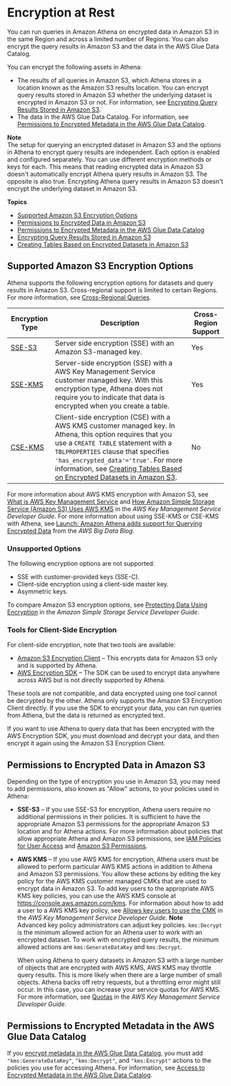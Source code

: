 # Encryption at Rest<a name="encryption"></a>

You can run queries in Amazon Athena on encrypted data in Amazon S3 in the same Region and across a limited number of Regions\. You can also encrypt the query results in Amazon S3 and the data in the AWS Glue Data Catalog\.

You can encrypt the following assets in Athena:
+ The results of all queries in Amazon S3, which Athena stores in a location known as the Amazon S3 results location\. You can encrypt query results stored in Amazon S3 whether the underlying dataset is encrypted in Amazon S3 or not\. For information, see [Encrypting Query Results Stored in Amazon S3](encrypting-query-results-stored-in-s3.md)\.
+ The data in the AWS Glue Data Catalog\. For information, see [Permissions to Encrypted Metadata in the AWS Glue Data Catalog](#glue-encryption)\.

**Note**  
The setup for querying an encrypted dataset in Amazon S3 and the options in Athena to encrypt query results are independent\. Each option is enabled and configured separately\. You can use different encryption methods or keys for each\. This means that reading encrypted data in Amazon S3 doesn't automatically encrypt Athena query results in Amazon S3\. The opposite is also true\. Encrypting Athena query results in Amazon S3 doesn't encrypt the underlying dataset in Amazon S3\.

**Topics**
+ [Supported Amazon S3 Encryption Options](#encryption-options-S3-and-Athena)
+ [Permissions to Encrypted Data in Amazon S3](#permissions-for-encrypting-and-decrypting-data)
+ [Permissions to Encrypted Metadata in the AWS Glue Data Catalog](#glue-encryption)
+ [Encrypting Query Results Stored in Amazon S3](encrypting-query-results-stored-in-s3.md)
+ [Creating Tables Based on Encrypted Datasets in Amazon S3](creating-tables-based-on-encrypted-datasets-in-s3.md)

## Supported Amazon S3 Encryption Options<a name="encryption-options-S3-and-Athena"></a>

Athena supports the following encryption options for datasets and query results in Amazon S3\. Cross\-regional support is limited to certain Regions\. For more information, see [Cross\-Regional Queries](other-notable-limitations.md#cross-region-limitations)\.


| Encryption Type | Description | Cross\-Region Support | 
| --- | --- | --- | 
| [SSE\-S3](https://docs.aws.amazon.com/AmazonS3/latest/dev/UsingServerSideEncryption.html) | Server side encryption \(SSE\) with an Amazon S3\-managed key\. | Yes | 
| [SSE\-KMS](https://docs.aws.amazon.com/AmazonS3/latest/dev/UsingKMSEncryption.html) | Server\-side encryption \(SSE\) with a AWS Key Management Service customer managed key\.  With this encryption type, Athena does not require you to indicate that data is encrypted when you create a table\.  | Yes | 
| [CSE\-KMS](https://docs.aws.amazon.com/AmazonS3/latest/dev/UsingClientSideEncryption.html#client-side-encryption-kms-managed-master-key-intro) |  Client\-side encryption \(CSE\) with a AWS KMS customer managed key\. In Athena, this option requires that you use a `CREATE TABLE` statement with a `TBLPROPERTIES` clause that specifies `'has_encrypted_data'='true'`\. For more information, see [Creating Tables Based on Encrypted Datasets in Amazon S3](creating-tables-based-on-encrypted-datasets-in-s3.md)\.  | No | 

For more information about AWS KMS encryption with Amazon S3, see [What is AWS Key Management Service](https://docs.aws.amazon.com/kms/latest/developerguide/overview.html) and [How Amazon Simple Storage Service \(Amazon S3\) Uses AWS KMS](https://docs.aws.amazon.com/kms/latest/developerguide/services-s3.html) in the *AWS Key Management Service Developer Guide*\. For more information about using SSE\-KMS or CSE\-KMS with Athena, see [Launch: Amazon Athena adds support for Querying Encrypted Data](http://aws.amazon.com/blogs/aws/launch-amazon-athena-adds-support-for-querying-encrypted-data/) from the *AWS Big Data Blog*\.

### Unsupported Options<a name="encryption-unsupported-options"></a>

The following encryption options are not supported:
+ SSE with customer\-provided keys \(SSE\-C\)\.
+ Client\-side encryption using a client\-side master key\.
+ Asymmetric keys\.

To compare Amazon S3 encryption options, see [Protecting Data Using Encryption](https://docs.aws.amazon.com/AmazonS3/latest/dev/UsingEncryption.html) in the *Amazon Simple Storage Service Developer Guide*\.

### Tools for Client\-Side Encryption<a name="encryption-client-side-tools"></a>

 For client\-side encryption, note that two tools are available: 
+ [Amazon S3 Encryption Client](https://docs.aws.amazon.com/AWSJavaSDK/latest/javadoc/com/amazonaws/services/s3/AmazonS3EncryptionClient.html) – This encrypts data for Amazon S3 only and is supported by Athena\.
+ [AWS Encryption SDK](https://docs.aws.amazon.com/encryption-sdk/latest/developer-guide/introduction.html) – The SDK can be used to encrypt data anywhere across AWS but is not directly supported by Athena\.

These tools are not compatible, and data encrypted using one tool cannot be decrypted by the other\. Athena only supports the Amazon S3 Encryption Client directly\. If you use the SDK to encrypt your data, you can run queries from Athena, but the data is returned as encrypted text\. 

If you want to use Athena to query data that has been encrypted with the AWS Encryption SDK, you must download and decrypt your data, and then encrypt it again using the Amazon S3 Encryption Client\.

## Permissions to Encrypted Data in Amazon S3<a name="permissions-for-encrypting-and-decrypting-data"></a>

Depending on the type of encryption you use in Amazon S3, you may need to add permissions, also known as "Allow" actions, to your policies used in Athena:
+ **SSE\-S3** – If you use SSE\-S3 for encryption, Athena users require no additional permissions in their policies\. It is sufficient to have the appropriate Amazon S3 permissions for the appropriate Amazon S3 location and for Athena actions\. For more information about policies that allow appropriate Athena and Amazon S3 permissions, see [IAM Policies for User Access](managed-policies.md) and [Amazon S3 Permissions](s3-permissions.md)\.
+ **AWS KMS** – If you use AWS KMS for encryption, Athena users must be allowed to perform particular AWS KMS actions in addition to Athena and Amazon S3 permissions\. You allow these actions by editing the key policy for the AWS KMS customer managed CMKs that are used to encrypt data in Amazon S3\. To add key users to the appropriate AWS KMS key policies, you can use the AWS KMS console at [https://console\.aws\.amazon\.com/kms](https://console.aws.amazon.com/kms)\. For information about how to add a user to a AWS KMS key policy, see [Allows key users to use the CMK](https://docs.aws.amazon.com/kms/latest/developerguide/key-policies.html#key-policy-default-allow-users) in the *AWS Key Management Service Developer Guide*\.
**Note**  
Advanced key policy administrators can adjust key policies\. `kms:Decrypt` is the minimum allowed action for an Athena user to work with an encrypted dataset\. To work with encrypted query results, the minimum allowed actions are `kms:GenerateDataKey` and `kms:Decrypt`\.

  When using Athena to query datasets in Amazon S3 with a large number of objects that are encrypted with AWS KMS, AWS KMS may throttle query results\. This is more likely when there are a large number of small objects\. Athena backs off retry requests, but a throttling error might still occur\. In this case, you can increase your service quotas for AWS KMS\. For more information, see [Quotas](https://docs.aws.amazon.com/kms/latest/developerguide/limits.html#requests-per-second) in the *AWS Key Management Service Developer Guide*\.

## Permissions to Encrypted Metadata in the AWS Glue Data Catalog<a name="glue-encryption"></a>

If you [encrypt metadata in the AWS Glue Data Catalog](https://docs.aws.amazon.com/glue/latest/dg/encrypt-glue-data-catalog.html), you must add `"kms:GenerateDataKey"`, `"kms:Decrypt"`, and `"kms:Encrypt"` actions to the policies you use for accessing Athena\. For information, see [Access to Encrypted Metadata in the AWS Glue Data Catalog](access-encrypted-data-glue-data-catalog.md)\.